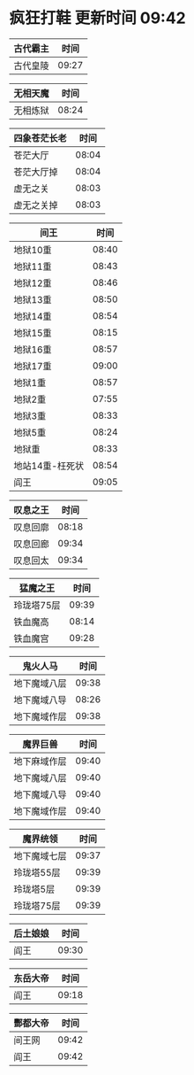 # 疯狂打鞋 更新时间 09:42

| 古代霸主   | 时间    |
|--------|-------|
| 古代皇陵 | 09:27 |

| 无相天魔   | 时间    |
|--------|-------|
| 无相炼狱 | 08:24 |

| 四象苍茫长老   | 时间    |
|--------|-------|
| 苍茫大厅 | 08:04 |
| 苍茫大厅掉 | 08:04 |
| 虚无之关 | 08:03 |
| 虚无之关掉 | 08:03 |

| 间王   | 时间    |
|--------|-------|
| 地狱10重 | 08:40 |
| 地狱11重 | 08:43 |
| 地狱12重 | 08:46 |
| 地狱13重 | 08:50 |
| 地狱14重 | 08:54 |
| 地狱15重 | 08:15 |
| 地狱16重 | 08:57 |
| 地狱17重 | 09:00 |
| 地狱1重 | 08:57 |
| 地狱2重 | 07:55 |
| 地狱3重 | 08:33 |
| 地狱5重 | 08:24 |
| 地狱重 | 08:33 |
| 地站14重-枉死状 | 08:54 |
| 阎王 | 09:05 |

| 叹息之王   | 时间    |
|--------|-------|
| 叹息回廓 | 08:18 |
| 叹息回廊 | 09:34 |
| 叹息回太 | 09:34 |

| 猛魔之王   | 时间    |
|--------|-------|
| 玲珑塔75层 | 09:39 |
| 铁血魔高 | 08:14 |
| 铁血魔宫 | 09:28 |

| 鬼火人马   | 时间    |
|--------|-------|
| 地下魔域八层 | 09:38 |
| 地下魔域八导 | 08:26 |
| 地下魔域作层 | 09:38 |

| 魔界巨兽   | 时间    |
|--------|-------|
| 地下麻域作层 | 09:40 |
| 地下魔域八层 | 09:40 |
| 地下魔域八导 | 09:40 |
| 地下魔域作层 | 09:40 |

| 魔界统领   | 时间    |
|--------|-------|
| 地下魔域七层 | 09:37 |
| 玲珑塔55层 | 09:39 |
| 玲珑塔5层 | 09:39 |
| 玲珑塔75层 | 09:39 |

| 后土娘娘   | 时间    |
|--------|-------|
| 阎王 | 09:30 |

| 东岳大帝   | 时间    |
|--------|-------|
| 阎王 | 09:18 |

| 酆都大帝   | 时间    |
|--------|-------|
| 间王网 | 09:42 |
| 阎王 | 09:42 |